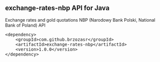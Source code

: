 ## exchange-rates-nbp API for Java
Exchange rates and gold quotations NBP (Narodowy Bank Polski, National Bank of Poland) API
<pre>
&#60;dependency&#62;
	&#60;groupId&#62;com.github.brzozasr&#60;/groupId&#62;
	&#60;artifactId&#62;exchange-rates-nbp&#60;/artifactId&#62;
	&#60;version&#62;1.0.0&#60;/version&#62;
&#60;/dependency&#62;
  </pre>
